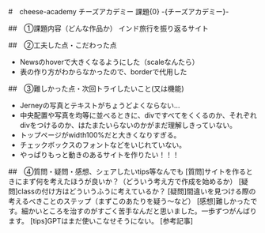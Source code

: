 #　cheese-academy
チーズアカデミー
課題{0} -{チーズアカデミー}-

##　①課題内容（どんな作品か）
インド旅行を振り返るサイト

##　②工夫した点・こだわった点
- Newsのhoverで大きくなるようにした（scaleなんたら）
- 表の作り方がわからなかったので、borderで代用した

##　③難しかった点・次回トライしたいこと(又は機能)
- Jerneyの写真とテキストがちょうどよくならない…
- 中央配置や写真を均等に並べるときに、divですべてをくくるのか、それぞれdivをつけるのか、はたまたいらないのかがまだ理解しきっていない。
- トップページがwidth100%だと大きくなりすぎる。
- チェックボックスのフォントなどをいじれていない。
- やっぱりもっと動きのあるサイトを作りたい！！！

##　④質問・疑問・感想、シェアしたいtips等なんでも
[質問]サイトを作るときにまず何を考えたほうが良いか？（どういう考え方で作成を始めるか）
[疑問]classの付け方はどういうふうに考えているか？
[疑問]間違いを見つける際の考えるべきことのステップ（まずこのあたりを疑う〜など）
[感想]難しかったです。細かいところを治すのがすごく苦手なんだと思いました。一歩ずつがんばります。
[tips]GPTはまだ使いこなせそうにない。
[参考記事]
